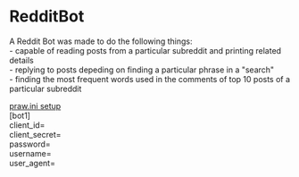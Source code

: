 # RedditBot

A Reddit Bot was made to do the following things:  
    - capable of reading posts from a particular subreddit and printing related details  
    - replying to posts depeding on finding a particular phrase in a "search"  
    - finding the most frequent words used in the comments of top 10 posts of a particular subreddit  

<ins> praw.ini setup </ins>  
[bot1]  
client_id=  
client_secret=  
password=  
username=  
user_agent=  
